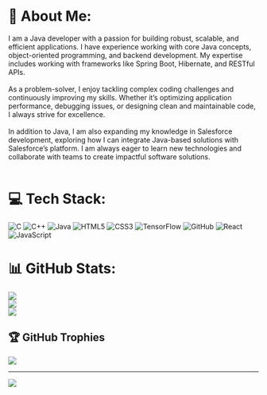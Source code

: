 # 💫 About Me:
I am a Java developer with a passion for building robust, scalable, and efficient applications. I have experience working with core Java concepts, object-oriented programming, and backend development. My expertise includes working with frameworks like Spring Boot, Hibernate, and RESTful APIs.<br><br>As a problem-solver, I enjoy tackling complex coding challenges and continuously improving my skills. Whether it’s optimizing application performance, debugging issues, or designing clean and maintainable code, I always strive for excellence.<br><br>In addition to Java, I am also expanding my knowledge in Salesforce development, exploring how I can integrate Java-based solutions with Salesforce’s platform. I am always eager to learn new technologies and collaborate with teams to create impactful software solutions.<br><br>


# 💻 Tech Stack:
![C](https://img.shields.io/badge/c-%2300599C.svg?style=for-the-badge&logo=c&logoColor=white) ![C++](https://img.shields.io/badge/c++-%2300599C.svg?style=for-the-badge&logo=c%2B%2B&logoColor=white) ![Java](https://img.shields.io/badge/java-%23ED8B00.svg?style=for-the-badge&logo=openjdk&logoColor=white) ![HTML5](https://img.shields.io/badge/html5-%23E34F26.svg?style=for-the-badge&logo=html5&logoColor=white) ![CSS3](https://img.shields.io/badge/css3-%231572B6.svg?style=for-the-badge&logo=css3&logoColor=white) ![TensorFlow](https://img.shields.io/badge/TensorFlow-%23FF6F00.svg?style=for-the-badge&logo=TensorFlow&logoColor=white) ![GitHub](https://img.shields.io/badge/github-%23121011.svg?style=for-the-badge&logo=github&logoColor=white) ![React](https://img.shields.io/badge/react-%2320232a.svg?style=for-the-badge&logo=react&logoColor=%2361DAFB) ![JavaScript](https://img.shields.io/badge/javascript-%23323330.svg?style=for-the-badge&logo=javascript&logoColor=%23F7DF1E)
# 📊 GitHub Stats:
![](https://github-readme-stats.vercel.app/api?username=AkankshaN17&theme=tokyonight&hide_border=false&include_all_commits=false&count_private=false)<br/>
![](https://nirzak-streak-stats.vercel.app/?user=AkankshaN17&theme=tokyonight&hide_border=false)<br/>
![](https://github-readme-stats.vercel.app/api/top-langs/?username=AkankshaN17&theme=tokyonight&hide_border=false&include_all_commits=false&count_private=false&layout=compact)

## 🏆 GitHub Trophies
![](https://github-profile-trophy.vercel.app/?username=AkankshaN17&theme=radical&no-frame=false&no-bg=true&margin-w=4)

---
[![](https://visitcount.itsvg.in/api?id=AkankshaN17&icon=0&color=0)](https://visitcount.itsvg.in)

<!-- Proudly created with GPRM ( https://gprm.itsvg.in ) -->